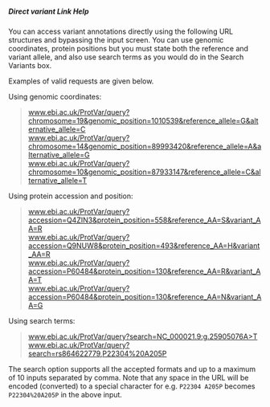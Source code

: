 ##### <a name="direct-variant-link"></a>Direct variant Link Help

You can access variant annotations directly using the following URL structures and bypassing the input screen.
You can use genomic coordinates, protein positions but you must state both the reference and variant allele,
and also use search terms as you would do in the Search Variants box.

Examples of valid requests are given below.

Using genomic coordinates:

> www.ebi.ac.uk/ProtVar/query?chromosome=19&genomic_position=1010539&reference_allele=G&alternative_allele=C  
> www.ebi.ac.uk/ProtVar/query?chromosome=14&genomic_position=89993420&reference_allele=A&alternative_allele=G  
> www.ebi.ac.uk/ProtVar/query?chromosome=10&genomic_position=87933147&reference_allele=C&alternative_allele=T

Using protein accession and position:

> www.ebi.ac.uk/ProtVar/query?accession=Q4ZIN3&protein_position=558&reference_AA=S&variant_AA=R  
> www.ebi.ac.uk/ProtVar/query?accession=Q9NUW8&protein_position=493&reference_AA=H&variant_AA=R  
> www.ebi.ac.uk/ProtVar/query?accession=P60484&protein_position=130&reference_AA=R&variant_AA=T  
> www.ebi.ac.uk/ProtVar/query?accession=P60484&protein_position=130&reference_AA=N&variant_AA=G

Using search terms:

> www.ebi.ac.uk/ProtVar/query?search=NC_000021.9:g.25905076A>T  
> www.ebi.ac.uk/ProtVar/query?search=rs864622779,P22304%20A205P

The search option supports all the accepted formats and up to a maximum of 10 inputs separated by comma. Note that any
space in the URL will be encoded (converted) to a special character for e.g. `P22304 A205P` becomes `P22304%20A205P` in the above input.